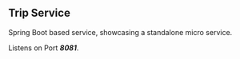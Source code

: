 ## Trip Service
Spring Boot based service, showcasing a standalone micro service.


Listens on Port _**8081**_.

